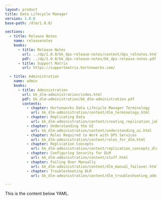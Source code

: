 ```yaml
---
layout: product
title: Data Lifecycle Manager
version: 1.0.0
base-path: /dlm/1.0.0/

sections:
  - title: Release Notes
    name: releasenotes
    books:
      - title: Release Notes
        url: ../dp/1.0.0/bk_dps-release-notes/content/dps_relnotes.html
        pdf: ../dp/1.0.0/bk_dps-release-notes/bk_dps-release-notes.pdf
      - title: Support Matrix
        url: https://supportmatrix.hortonworks.com/

  - title: Administration
    name: admin
    books:
      - title: Administration
        url: bk_dlm-administration/index.html
        pdf: bk_dlm-administration/bk_dlm-administration.pdf
        contents:
          - chapter: Hortonworks Data Lifecycle Manager Terminology
            url: bk_dlm-administration/content/dlm_terminology.html
          - chapter: Replicating Data
            url: bk_dlm-administration/content/creating_replication_jobs.html
          - chapter: Understanding the UI
            url: bk_dlm-administration/content/understanding_ui.html
          - chapter: Roles Required to Work with DPS Services
            url: bk_dlm-administration/content/roles_for_dlm.html
          - chapter: Replication Concepts
            url: bk_dlm-administration/content/replication_concepts_dlm.html
          - chapter: Configuring Security for DLM
            url: bk_dlm-administration/content/stuff.html
          - chapter: Failing Over Manually
            url: bk_dlm-administration/content/dlm_manual_failover.html
          - chapter: Troubleshooting DLM
            url: bk_dlm-administration/content/dlm_troubleshooting_admin.html

---
```


This is the content below YAML.
